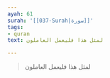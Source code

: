 ```yaml
---
ayah: 61
surah: '[[037-Surah|سورة]]'
tags:
- quran
text: لمثل هذا فليعمل العاملون

---
```

> لمثل هذا فليعمل العاملون
